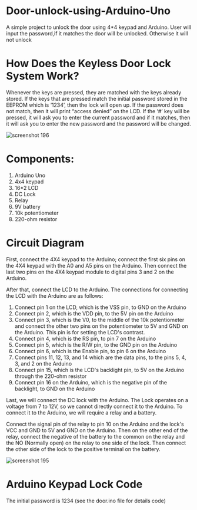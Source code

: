 # Door-unlock-using-Arduino-Uno
A simple project to unlock the door using 4*4 keypad and Arduino. User will input the password,if it matches the door will be unlocked. Otherwise it will not unlock

# How Does the Keyless Door Lock System Work?

Whenever the keys are pressed, they are matched with the keys already stored. If the keys that are pressed match the initial password stored in the EEPROM which is ‘1234’, then the lock will open up. If the password does not match, then it will print “access denied” on the LCD. 
If the ‘#’ key will be pressed, it will ask you to enter the current password and if it matches, then it will ask you to enter the new password and the password will be changed.

![screenshot 196](https://user-images.githubusercontent.com/18008644/37867447-04df40cc-2fc3-11e8-892c-aaacab2c760b.png)


# Components:
1.	Arduino	Uno	
2.	4x4 keypad		
3.	16*2 LCD		
4.	DC Lock		
5.	Relay		
6.	9V battery		
7.  10k potentiometer		
8.	220-ohm resistor

# Circuit Diagram
First, connect the 4X4 keypad to the Arduino; connect the first six pins on the 4X4 keypad with the A0 and A5 pins on the Arduino. Then connect the last two pins on the 4X4 keypad module to digital pins 3 and 2 on the Arduino.

After that, connect the LCD to the Arduino. The connections for connecting the LCD with the Arduino are as follows:

1. Connect pin 1 on the LCD, which is the VSS pin, to GND on the Arduino
2. Connect pin 2, which is the VDD pin, to the 5V pin on the Arduino
3. Connect pin 3, which is the V0, to the middle of the 10k potentiometer and connect the other two pins on the potentiometer to 5V and GND on the Arduino. This pin is for setting the LCD's contrast.
4. Connect pin 4, which is the RS pin, to pin 7 on the Arduino
5. Connect pin 5, which is the R/W pin, to the GND pin on the Arduino
6. Connect pin 6, which is the Enable pin, to pin 6 on the Arduino
7. Connect pins 11, 12, 13, and 14 which are the data pins, to the pins 5, 4, 3, and 2 on the Arduino
8. Connect pin 15, which is the LCD's backlight pin, to 5V on the Arduino through the 220-ohm resistor
9. Connect pin 16 on the Arduino, which is the negative pin of the backlight, to GND on the Arduino

Last, we will connect the DC lock with the Arduino. The Lock operates on a voltage from 7 to 12V, so we cannot directly connect it to the Arduino. To connect it to the Arduino, we will require a relay and a battery. 

Connect the signal pin of the relay to pin 10 on the Arduino and the lock's VCC and GND to 5V and GND on the Arduino. Then on the other end of the relay, connect the negative of the battery to the common on the relay and the NO (Normally open) on the relay to one side of the lock. Then connect the other side of the lock to the positive terminal on the battery.



![screenshot 195](https://user-images.githubusercontent.com/18008644/37867445-ff09980a-2fc2-11e8-8059-49d974500f1f.png)

# Arduino Keypad Lock Code
The initial password is 1234 (see the door.ino file for details code)


